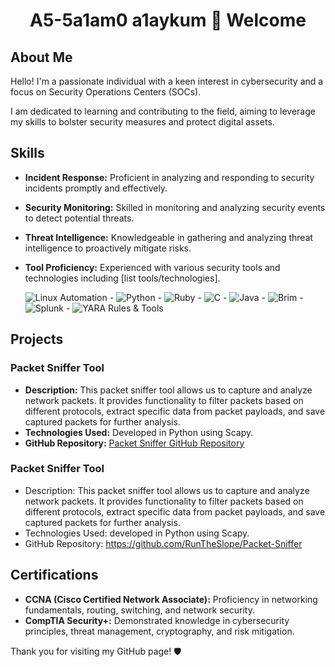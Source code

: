 <h1 align="center">A5-5a1am0 a1aykum 👋
  Welcome</h1>
<h3 align="center"></h3>

## About Me
Hello! I'm a passionate individual with a keen interest in cybersecurity and a focus on Security Operations Centers (SOCs). 

I am dedicated to learning and contributing to the field, aiming to leverage my skills to bolster security measures and protect digital assets.

## Skills
- **Incident Response:** Proficient in analyzing and responding to security incidents promptly and effectively.
- **Security Monitoring:** Skilled in monitoring and analyzing security events to detect potential threats.
- **Threat Intelligence:** Knowledgeable in gathering and analyzing threat intelligence to proactively mitigate risks.
- **Tool Proficiency:** Experienced with various security tools and technologies including [list tools/technologies].

  ![Linux Automation](https://img.icons8.com/color/48/000000/linux.png) - ![Python](https://img.icons8.com/color/48/000000/python.png) - ![Ruby](https://img.icons8.com/color/48/000000/ruby-programming-language.png) - ![C](https://img.icons8.com/color/48/000000/c-programming.png) - ![Java](https://img.icons8.com/color/48/000000/java-coffee-cup-logo.png)  - ![Brim](https://img.icons8.com/ios/50/000000/firewall.png) - ![Splunk](https://img.icons8.com/color/48/000000/splunk.png) - ![YARA Rules & Tools](https://img.icons8.com/color/48/000000/virus-free.png)




## Projects
### Packet Sniffer Tool
- **Description:** This packet sniffer tool allows us to capture and analyze network packets. It provides functionality to filter packets based on different protocols, extract specific data from packet payloads, and save captured packets for further analysis.
- **Technologies Used:** Developed in Python using Scapy.
- **GitHub Repository:** [Packet Sniffer GitHub Repository](https://github.com/RunTheSlope/Packet-Sniffer)

### Packet Sniffer Tool
- Description: This packet sniffer tool allows us to capture and analyze network packets. It provides functionality to filter packets based on different protocols, extract specific data from packet payloads, and save captured packets for further analysis.
- Technologies Used: developed in Python using Scapy.
- GitHub Repository: https://github.com/RunTheSlope/Packet-Sniffer

## Certifications
- **CCNA (Cisco Certified Network Associate):** Proficiency in networking fundamentals, routing, switching, and network security.
- **CompTIA Security+:** Demonstrated knowledge in cybersecurity principles, threat management, cryptography, and risk mitigation.


Thank you for visiting my GitHub page! 🛡️


